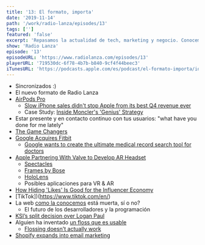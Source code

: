 ```yaml
---
title: '13: El formato, importa'
date: '2019-11-14'
path: '/work/radio-lanza/episodes/13'
tags: ['']
featured: 'false'
excerpt: 'Repasamos la actualidad de tech, marketing y negocio. Conocemos sobres los nuevos AirPods Pro y la táctica de slow-drip de Apple, el impacto al mundo influencer de Instagram ocultando Likes, o cómo KSI vs. Logan Paul rejuvenecieron el boxeo. Descubriremos el amor de Marc por Quip y la próxima herramienta de Shopify para convertirse el lugar número uno de direct-to-consumer e-commerce.'
show: 'Radio Lanza'
episode: '13'
episodeURL: 'https://www.radiolanza.com/episodes/13'
playerURL: '719530dc-6f78-4b7b-b840-9cf4f44beec3'
iTunesURL: 'https://podcasts.apple.com/es/podcast/el-formato-importa/id1468000755?i=1000456765773'
---
```


- Sincronizados :)
- El nuevo formato de Radio Lanza
- [AirPods Pro](https://www.apple.com/airpods-pro/)
  - [Slow iPhone sales didn't stop Apple from its best Q4 revenue ever](https://www.theverge.com/2019/10/30/20940562/apple-q4-2019-earnings-iphone-sales-record-revenue-slow-services-income-mac-ipad-tim-cook)
  - Case Study: [Inside Moncler's 'Genius' Strategy](https://www.businessoffashion.com/articles/education/case-study-moncler-genius-luxury-strategy)
- Estar presente y en contacto continuo con tus usuarios: "what have you done for me lately"
- [The Game Changers](https://www.netflix.com/title/81157840)
- [Google Acquires Fitbit](https://www.dcrainmaker.com/2019/11/google-acquires-fitbit-what-it-actually-means-to-wearables-and-the-industry.html)
  - [Google wants to create the ultimate medical record search tool for doctors](https://thenextweb.com/google/2019/11/04/google-wants-to-create-the-ultimate-medical-record-search-tool-for-doctors/)
- [Apple Partnering With Valve to Develop AR Headset](https://www.macrumors.com/2019/11/04/apple-has-partnered-with-valve-ar-headset/)
  - [Spectacles](https://www.spectacles.com/)
  - [Frames by Bose](https://www.bose.com/en_us/products/frames.html)
  - [HoloLens](https://www.microsoft.com/en-us/hololens/buy)
  - Posibles aplicaciones para VR & AR
- [How Hiding 'Likes' Is Good for the Influencer Economy](https://www.businessoffashion.com/articles/professional/how-hiding-likes-is-good-for-the-influencer-economy)
- [TikTok])(https://www.tiktok.com/en/)
- La web [como la conocemos](https://www.theverge.com/2019/10/29/20932848/google-new-shortcuts-domain-register-websites-spotify) está muerta, sí o no?
  - El futuro de los desarrolladores y la programación
- [KSI’s split decision over Logan Paul](https://www.bloodyelbow.com/2019/11/10/20957493/they-said-what-pros-and-not-so-pros-react-to-ksis-split-decision-over-logan-paul-boxing)
- Alguien ha inventado [un floss que es usable](https://www.getquip.com/products/refillable-floss)
  - [Flossing doesn't actually work](https://health.usnews.com/wellness/articles/2016-08-02/flossing-doesnt-actually-work-investigation-concludes)
- [Shopify expands into email marketing](https://techcrunch.com/2019/11/05/shopify-email/)
